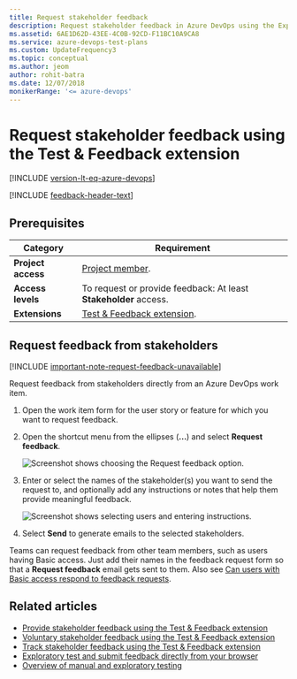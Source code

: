 ```yaml
---
title: Request stakeholder feedback
description: Request stakeholder feedback in Azure DevOps using the Exploratory Testing browser extension
ms.assetid: 6AE1D62D-43EE-4C0B-92CD-F11BC10A9CA8
ms.service: azure-devops-test-plans
ms.custom: UpdateFrequency3
ms.topic: conceptual
ms.author: jeom
author: rohit-batra
ms.date: 12/07/2018
monikerRange: '<= azure-devops'
---
```


# Request stakeholder feedback using the Test & Feedback extension

[!INCLUDE [version-lt-eq-azure-devops](../includes/version-lt-eq-azure-devops.md)] 

[!INCLUDE [feedback-header-text](includes/feedback-header-text.md)] 

## Prerequisites

| Category | Requirement |
|--------------|-------------|
| **Project access** | [Project member](../organizations/security/add-users-team-project.md). |
| **Access levels** | To request or provide feedback: At least **Stakeholder** access. |
| **Extensions** |[Test & Feedback extension](perform-exploratory-tests.md).|

<a name="request"></a>

## Request feedback from stakeholders

[!INCLUDE [important-note-request-feedback-unavailable](includes/important-note-request-feedback-unavailable.md)]

Request feedback from stakeholders directly from an Azure DevOps work item. 

1. Open the work item form for the user story or feature for which
   you want to request feedback.

2. Open the shortcut menu from the ellipses (**...**) and select **Request feedback**.

   ![Screenshot shows choosing the Request feedback option.](media/request-stakeholder-feedback/request-stakeholder-feedback-01.png)
   
3. Enter or select the names of the stakeholder(s) you want to send the request to, and optionally add any instructions or notes that help them provide meaningful feedback. 
 
   ![Screenshot shows selecting users and entering instructions.](media/request-stakeholder-feedback/request-stakeholder-feedback-02.png)

4. Select **Send** to generate emails to the selected stakeholders.

Teams can request feedback from other team members, such as users having Basic access. Just add their names in the feedback request form so that a **Request feedback** email gets sent to them. Also see [Can users with Basic access respond to feedback requests](provide-stakeholder-feedback.md#non-stakeholder-feedback).

## Related articles

* [Provide stakeholder feedback using the Test &amp; Feedback extension](provide-stakeholder-feedback.md#provide)
* [Voluntary stakeholder feedback using the Test &amp; Feedback extension](voluntary-stakeholder-feedback.md#voluntary)
* [Track stakeholder feedback using the Test &amp; Feedback extension](track-stakeholder-feedback.md#track)
* [Exploratory test and submit feedback directly from your browser](perform-exploratory-tests.md)
* [Overview of manual and exploratory testing](index.yml)